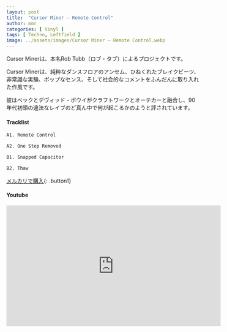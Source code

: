 ```yaml
---
layout: post
title:  "Cursor Miner – Remote Control"
author: mmr
categories: [ Vinyl ]
tags: [ Techno, Leftfield ]
image: ../assets/images/Cursor Miner – Remote Control.webp
---
```


Cursor Minerは、本名Rob Tubb（ロブ・タブ）によるプロジェクトです。

Cursor Minerは、純粋なダンスフロアのアンセム、ひねくれたブレイクビーツ、非常識な実験、ポップなセンス、そして社会的なコメントをふんだんに取り入れた作風です。

彼はベックとデヴィッド・ボウイがクラフトワークとオーテカーと融合し、90年代初頭の違法なレイブのど真ん中で何が起こるかのようと評されています。

#### Tracklist
```md
A1. Remote Control

A2. One Step Removed

B1. Snapped Capacitor

B2. Thaw
```

[メルカリで購入](https://jp.mercari.com/item/m98630555148?afid=6142608987){: .button1}

#### Youtube
<iframe width="560" height="315" src="https://www.youtube.com/embed/Wqe91RjhE_k?si=0-tgF_BwhHw6BnOw" title="YouTube video player" frameborder="0" allow="accelerometer; autoplay; clipboard-write; encrypted-media; gyroscope; picture-in-picture; web-share" referrerpolicy="strict-origin-when-cross-origin" allowfullscreen></iframe>